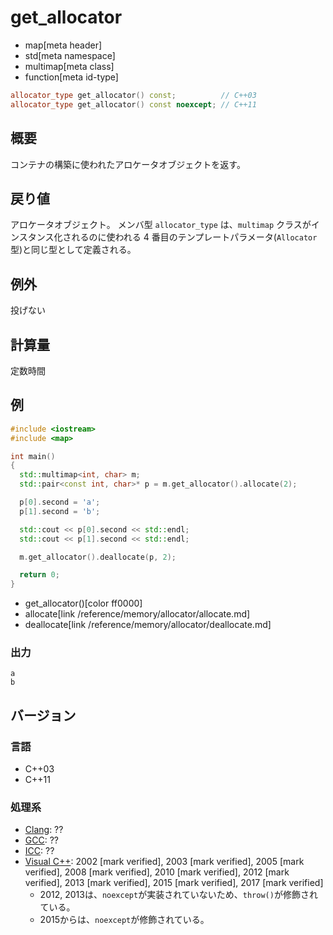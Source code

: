 # get_allocator
* map[meta header]
* std[meta namespace]
* multimap[meta class]
* function[meta id-type]

```cpp
allocator_type get_allocator() const;          // C++03
allocator_type get_allocator() const noexcept; // C++11
```

## 概要
コンテナの構築に使われたアロケータオブジェクトを返す。


## 戻り値
アロケータオブジェクト。
メンバ型 `allocator_type` は、`multimap` クラスがインスタンス化されるのに使われる 4 番目のテンプレートパラメータ(`Allocator` 型)と同じ型として定義される。


## 例外
投げない


## 計算量
定数時間


## 例
```cpp example
#include <iostream>
#include <map>

int main()
{
  std::multimap<int, char> m;
  std::pair<const int, char>* p = m.get_allocator().allocate(2);

  p[0].second = 'a';
  p[1].second = 'b';

  std::cout << p[0].second << std::endl;
  std::cout << p[1].second << std::endl;

  m.get_allocator().deallocate(p, 2);

  return 0;
}
```
* get_allocator()[color ff0000]
* allocate[link /reference/memory/allocator/allocate.md]
* deallocate[link /reference/memory/allocator/deallocate.md]

### 出力
```
a
b
```

## バージョン
### 言語
- C++03
- C++11

### 処理系
- [Clang](/implementation.md#clang): ??
- [GCC](/implementation.md#gcc): ??
- [ICC](/implementation.md#icc): ??
- [Visual C++](/implementation.md#visual_cpp): 2002 [mark verified], 2003 [mark verified], 2005 [mark verified], 2008 [mark verified], 2010 [mark verified], 2012 [mark verified], 2013 [mark verified], 2015 [mark verified], 2017 [mark verified]
	- 2012, 2013は、`noexcept`が実装されていないため、`throw()`が修飾されている。
	- 2015からは、`noexcept`が修飾されている。

